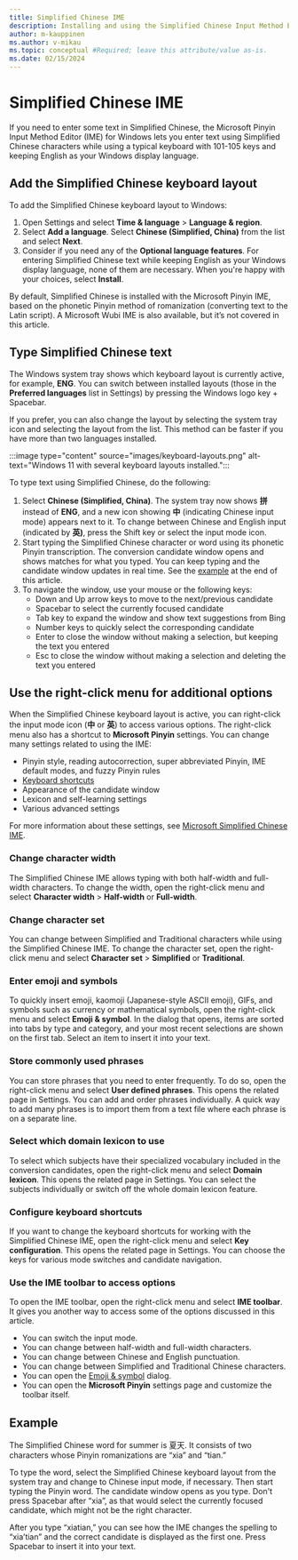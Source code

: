 ```yaml
---
title: Simplified Chinese IME
description: Installing and using the Simplified Chinese Input Method Editor (IME)
author: m-kauppinen
ms.author: v-mikau
ms.topic: conceptual #Required; leave this attribute/value as-is.
ms.date: 02/15/2024
---
```


# Simplified Chinese IME

If you need to enter some text in Simplified Chinese, the Microsoft Pinyin Input Method Editor (IME) for Windows lets you enter text using Simplified Chinese characters while using a typical keyboard with 101-105 keys and keeping English as your Windows display language.

## Add the Simplified Chinese keyboard layout

To add the Simplified Chinese keyboard layout to Windows:

1. Open Settings and select **Time & language** > **Language & region**.
1. Select **Add a language**. Select **Chinese (Simplified, China)** from the list and select **Next**.
1. Consider if you need any of the **Optional language features**. For entering Simplified Chinese text while keeping English as your Windows display language, none of them are necessary. When you're happy with your choices, select **Install**.

By default, Simplified Chinese is installed with the Microsoft Pinyin IME, based on the phonetic Pinyin method of romanization (converting text to the Latin script). A Microsoft Wubi IME is also available, but it’s not covered in this article.

## Type Simplified Chinese text

The Windows system tray shows which keyboard layout is currently active, for example, **ENG**. You can switch between installed layouts (those in the **Preferred languages** list in Settings) by pressing the Windows logo key + Spacebar.

If you prefer, you can also change the layout by selecting the system tray icon and selecting the layout from the list. This method can be faster if you have more than two languages installed.

:::image type="content" source="images/keyboard-layouts.png" alt-text="Windows 11 with several keyboard layouts installed.":::

To type text using Simplified Chinese, do the following:

1. Select **Chinese (Simplified, China)**. The system tray now shows **拼** instead of **ENG**, and a new icon showing **中** (indicating Chinese input mode) appears next to it. To change between Chinese and English input (indicated by **英)**, press the Shift key or select the input mode icon.
1. Start typing the Simplified Chinese character or word using its phonetic Pinyin transcription. The conversion candidate window opens and shows matches for what you typed. You can keep typing and the candidate window updates in real time. See the [example](#example) at the end of this article.
1. To navigate the window, use your mouse or the following keys:
    - Down and Up arrow keys to move to the next/previous candidate
    - Spacebar to select the currently focused candidate
    - Tab key to expand the window and show text suggestions from Bing
    - Number keys to quickly select the corresponding candidate
    - Enter to close the window without making a selection, but keeping the text you entered
    - Esc to close the window without making a selection and deleting the text you entered

## Use the right-click menu for additional options

When the Simplified Chinese keyboard layout is active, you can right-click the input mode icon (**中** or **英**) to access various options. The right-click menu also has a shortcut to **Microsoft Pinyin** settings. You can change many settings related to using the IME:

- Pinyin style, reading autocorrection, super abbreviated Pinyin, IME default modes, and fuzzy Pinyin rules
- [Keyboard shortcuts](#configure-keyboard-shortcuts)
- Appearance of the candidate window
- Lexicon and self-learning settings
- Various advanced settings

For more information about these settings, see [Microsoft Simplified Chinese IME](https://support.microsoft.com/en-us/windows/microsoft-simplified-chinese-ime-9b962a3b-2fa4-4f37-811c-b1886320dd72#ID0EBD=Microsoft_Pinyin).

### Change character width

The Simplified Chinese IME allows typing with both half-width and full-width characters. To change the width, open the right-click menu and select **Character width** > **Half-width** or **Full-width**.

### Change character set

You can change between Simplified and Traditional characters while using the Simplified Chinese IME. To change the character set, open the right-click menu and select **Character set** > **Simplified** or **Traditional**.

### Enter emoji and symbols

To quickly insert emoji, kaomoji (Japanese-style ASCII emoji), GIFs, and symbols such as currency or mathematical symbols, open the right-click menu and select **Emoji & symbol**. In the dialog that opens, items are sorted into tabs by type and category, and your most recent selections are shown on the first tab. Select an item to insert it into your text.

### Store commonly used phrases

You can store phrases that you need to enter frequently. To do so, open the right-click menu and select **User defined phrases**. This opens the related page in Settings. You can add and order phrases individually. A quick way to add many phrases is to import them from a text file where each phrase is on a separate line.

### Select which domain lexicon to use

To select which subjects have their specialized vocabulary included in the conversion candidates, open the right-click menu and select **Domain lexicon**. This opens the related page in Settings. You can select the subjects individually or switch off the whole domain lexicon feature.

### Configure keyboard shortcuts

If you want to change the keyboard shortcuts for working with the Simplified Chinese IME, open the right-click menu and select **Key configuration**. This opens the related page in Settings. You can choose the keys for various mode switches and candidate navigation.

### Use the IME toolbar to access options

To open the IME toolbar, open the right-click menu and select **IME toolbar**. It gives you another way to access some of the options discussed in this article.

- You can switch the input mode.
- You can change between half-width and full-width characters.
- You can change between Chinese and English punctuation.
- You can change between Simplified and Traditional Chinese characters.
- You can open the [Emoji & symbol](#enter-emoji-and-symbols) dialog.
- You can open the **Microsoft Pinyin** settings page and customize the toolbar itself.

## Example

The Simplified Chinese word for summer is 夏天. It consists of two characters whose Pinyin romanizations are “xia” and “tian.”

To type the word, select the Simplified Chinese keyboard layout from the system tray and change to Chinese input mode, if necessary. Then start typing the Pinyin word. The candidate window opens as you type. Don't press Spacebar after “xia”, as that would select the currently focused candidate, which might not be the right character.

After you type “xiatian,” you can see how the IME changes the spelling to “xia’tian” and the correct candidate is displayed as the first one. Press Spacebar to insert it into your text.

